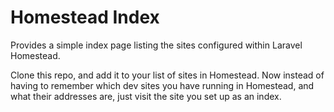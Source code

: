 # Homestead Index
Provides a simple index page listing the sites configured within Laravel Homestead.

Clone this repo, and add it to your list of sites in Homestead. Now instead of having to remember which dev sites you have running in Homestead, and what their addresses are, just visit the site you set up as an index.


